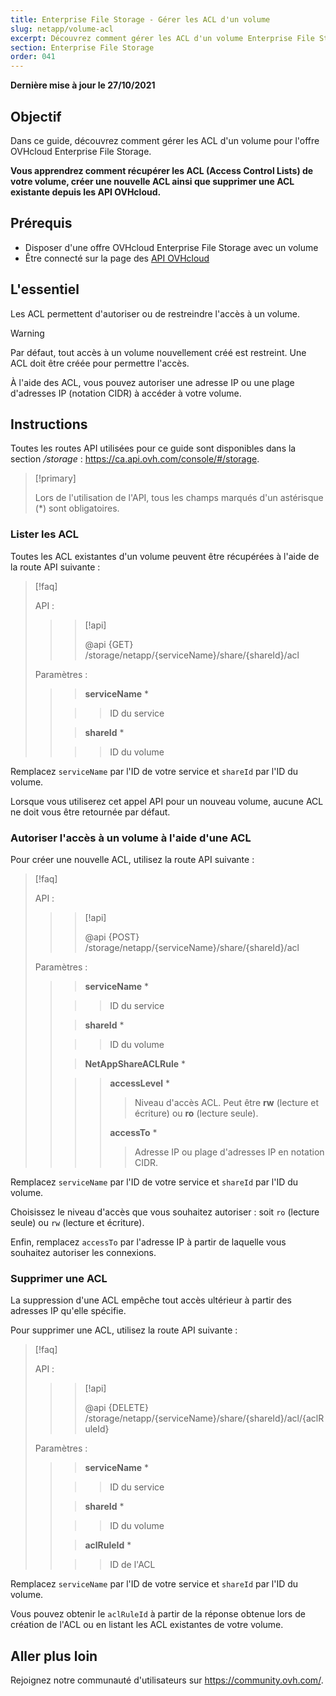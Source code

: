 ```yaml
---
title: Enterprise File Storage - Gérer les ACL d'un volume
slug: netapp/volume-acl
excerpt: Découvrez comment gérer les ACL d'un volume Enterprise File Storage en utilisant les API OVHcloud
section: Enterprise File Storage
order: 041
---
```


**Dernière mise à jour le 27/10/2021**

## Objectif

Dans ce guide, découvrez comment gérer les ACL d'un volume pour l'offre OVHcloud Enterprise File Storage.

**Vous apprendrez comment récupérer les ACL (Access Control Lists) de votre volume, créer une nouvelle ACL ainsi que supprimer une ACL existante depuis les API OVHcloud.**

## Prérequis

- Disposer d'une offre OVHcloud Enterprise File Storage avec un volume
- Être connecté sur la page des [API OVHcloud](https://ca.api.ovh.com/)

## L'essentiel

Les ACL permettent d'autoriser ou de restreindre l'accès à un volume.

> [!warning]
>
> Par défaut, tout accès à un volume nouvellement créé est restreint. Une ACL doit être créée pour permettre l'accès.
>

À l'aide des ACL, vous pouvez autoriser une adresse IP ou une plage d'adresses IP (notation CIDR) à accéder à votre volume.

## Instructions

Toutes les routes API utilisées pour ce guide sont disponibles dans la section */storage* : <https://ca.api.ovh.com/console/#/storage>.

> [!primary]
>
> Lors de l'utilisation de l'API, tous les champs marqués d'un astérisque (\*) sont obligatoires.
>

### Lister les ACL

Toutes les ACL existantes d'un volume peuvent être récupérées à l'aide de la route API suivante :

> [!faq]
>
> API :
>
>> > [!api]
>> >
>> > @api {GET} /storage/netapp/{serviceName}/share/{shareId}/acl
>> >
>>
>
> Paramètres :
>
>> > **serviceName** *
>>
>> >> ID du service
>>
>> > **shareId** *
>>
>> >> ID du volume
>

Remplacez `serviceName` par l'ID de votre service et `shareId` par l'ID du volume.

Lorsque vous utiliserez cet appel API pour un nouveau volume, aucune ACL ne doit vous être retournée par défaut.

### Autoriser l'accès à un volume à l'aide d'une ACL

Pour créer une nouvelle ACL, utilisez la route API suivante :

> [!faq]
>
> API :
>
>> > [!api]
>> >
>> > @api {POST} /storage/netapp/{serviceName}/share/{shareId}/acl
>> >
>>
>
> Paramètres :
>
>> > **serviceName** *
>>
>> >> ID du service
>>
>> > **shareId** *
>>
>> >> ID du volume
>>
>> > **NetAppShareACLRule** *
>>
>> >> **accessLevel** *
>> >>
>> >> > Niveau d'accès ACL. Peut être **rw** (lecture et écriture) ou **ro** (lecture seule).
>> >>
>> >> **accessTo** *
>> >>
>> >> > Adresse IP ou plage d'adresses IP en notation CIDR.
>

Remplacez `serviceName` par l'ID de votre service et `shareId` par l'ID du volume.

Choisissez le niveau d'accès que vous souhaitez autoriser : soit `ro` (lecture seule) ou `rw` (lecture et écriture).

Enfin, remplacez `accessTo` par l'adresse IP à partir de laquelle vous souhaitez autoriser les connexions.

### Supprimer une ACL

La suppression d'une ACL empêche tout accès ultérieur à partir des adresses IP qu'elle spécifie.

Pour supprimer une ACL, utilisez la route API suivante :

> [!faq]
>
> API :
>
>> > [!api]
>> >
>> > @api {DELETE} /storage/netapp/{serviceName}/share/{shareId}/acl/{aclRuleId}
>> >
>>
>
> Paramètres :
>
>> > **serviceName** *
>>
>> >> ID du service
>>
>> > **shareId** *
>>
>> >> ID du volume
>>
>> > **aclRuleId** *
>>
>> >> ID de l'ACL
>

Remplacez `serviceName` par l'ID de votre service et `shareId` par l'ID du volume.

Vous pouvez obtenir le `aclRuleId` à partir de la réponse obtenue lors de création de l'ACL ou en listant les ACL existantes de votre volume.

## Aller plus loin

Rejoignez notre communauté d'utilisateurs sur <https://community.ovh.com/>.
